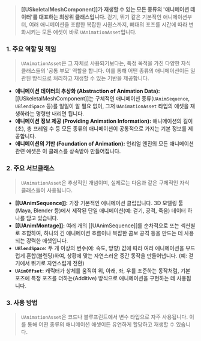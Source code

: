 
> **[[USkeletalMeshComponent]]가 재생할 수 있는 모든 종류의 '애니메이션 데이터'를 대표하는 최상위 클래스입니다.** 걷기, 뛰기 같은 기본적인 애니메이션부터, 여러 애니메이션을 조합한 복잡한 시퀀스까지, 뼈대의 포즈를 시간에 따라 변화시키는 모든 애셋이 바로 `UAnimationAsset`입니다.

### **1. 주요 역할 및 책임**
> `UAnimationAsset`은 그 자체로 사용되기보다는, 특정 목적을 가진 다양한 자식 클래스들의 '공통 부모' 역할을 합니다. 이를 통해 어떤 종류의 애니메이션이든 일관된 방식으로 처리하고 재생할 수 있는 기반을 제공합니다.
* **애니메이션 데이터의 추상화 (Abstraction of Animation Data):**
    [[USkeletalMeshComponent]]는 구체적인 애니메이션 종류(`UAnimSequence`, `UBlendSpace` 등)를 일일이 알 필요 없이, 그저 `UAnimationAsset` 타입의 애셋을 재생하라는 명령만 내리면 됩니다.
* **애니메이션 정보 제공 (Providing Animation Information):**
    애니메이션의 길이(초), 총 프레임 수 등 모든 종류의 애니메이션이 공통적으로 가지는 기본 정보를 제공합니다.
* **애니메이션의 기반 (Foundation of Animation):**
    언리얼 엔진의 모든 애니메이션 관련 애셋은 이 클래스를 상속받아 만들어집니다.

### **2. 주요 서브클래스**
> `UAnimationAsset`은 추상적인 개념이며, 실제로는 다음과 같은 구체적인 자식 클래스들이 사용됩니다.
* **[[UAnimSequence]]:**
    가장 기본적인 애니메이션 클립입니다. 3D 모델링 툴(Maya, Blender 등)에서 제작된 단일 애니메이션(예: 걷기, 공격, 죽음) 데이터 하나를 담고 있습니다.
* **[[UAnimMontage]]:**
    여러 개의 [[UAnimSequence]]를 순차적으로 또는 섹션별로 조합하여, 하나의 긴 애니메이션 흐름이나 복잡한 콤보 공격 등을 만드는 데 사용되는 강력한 애셋입니다.
* **`UBlendSpace`:**
    두 개 이상의 변수(예: 속도, 방향) 값에 따라 여러 애니메이션을 부드럽게 혼합(블렌딩)하여, 상황에 맞는 자연스러운 중간 동작을 만들어냅니다. (예: 걷기에서 뛰기로 자연스럽게 전환)
* **`UAimOffset`:**
    캐릭터가 상체를 움직여 위, 아래, 좌, 우를 조준하는 동작처럼, 기본 포즈에 특정 포즈를 더하는(Additive) 방식으로 애니메이션을 구현하는 데 사용됩니다.

### **3. 사용 방법**
> `UAnimationAsset`은 코드나 블루프린트에서 변수 타입으로 자주 사용됩니다. 이를 통해 어떤 종류의 애니메이션 애셋이든 유연하게 할당하고 재생할 수 있습니다.
